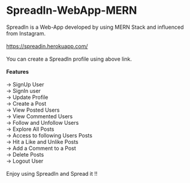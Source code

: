 # SpreadIn-WebApp-MERN
SpreadIn is a Web-App developed by using MERN Stack and influenced from Instagram.
<br><br>
<a href="https://spreadin.herokuapp.com/">https://spreadin.herokuapp.com/</a>
<br><br>
You can create a SpreadIn profile using above link.
<br><br>
<b>**Features**</b>
<br><br>
-> SignUp User <br>
-> SignIn user <br>
-> Update Profile <br>
-> Create a Post <br>
-> View Posted Users <br>
-> View Commented Users <br>
-> Follow and Unfollow Users <br>
-> Explore All Posts <br>
-> Access to following Users Posts <br>
-> Hit a Like and Unlike Posts <br>
-> Add a Comment to a Post <br>
-> Delete Posts <br>
-> Logout User <br>
<br>
Enjoy using SpreadIn and Spread it !!

<!-- Comments-->
